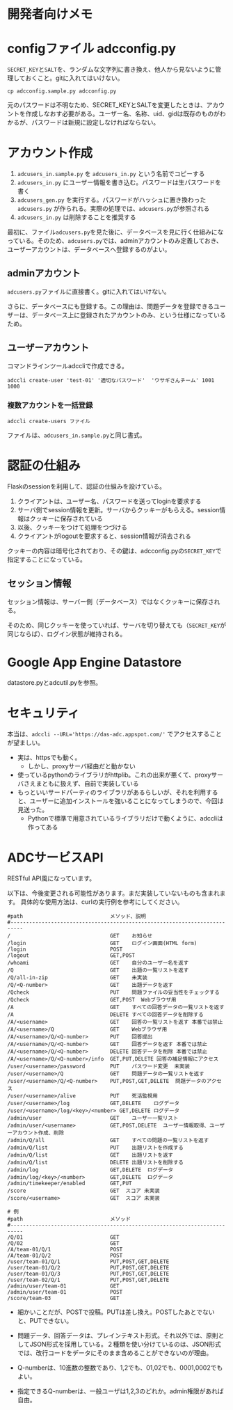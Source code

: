 # 開発者向けメモ

# configファイル adcconfig.py

`SECRET_KEY`と`SALT`を、ランダムな文字列に書き換え、他人から見ないように管理しておくこと。gitに入れてはいけない。

    cp adcconfig.sample.py adcconfig.py

元のパスワードは不明なため、SECRET_KEYとSALTを変更したときは、アカウントを作成しなおす必要がある。ユーザー名、名称、uid、gidは既存のものがわかるが、パスワードは新規に設定しなければならない。


# アカウント作成

1. `adcusers_in.sample.py` を `adcusers_in.py` という名前でコピーする
2. `adcusers_in.py` にユーザー情報を書き込む。パスワードは生パスワードを書く
3. `adcusers_gen.py` を実行する。パスワードがハッシュに置き換わった `adcusers.py` が作られる。実際の処理では、`adcusers.py`が参照される
4. `adcusers_in.py` は削除することを推奨する

最初に、ファイル`adcusers.py`を見た後に、データベースを見に行く仕組みになっている。そのため、`adcusers.py`では、adminアカウントのみ定義しておき、ユーザーアカウントは、データベースへ登録するのがよい。

## adminアカウント

`adcusers.py`ファイルに直接書く。gitに入れてはいけない。

さらに、データベースにも登録する。この理由は、問題データを登録できるユーザーは、データベース上に登録されたアカウントのみ、という仕様になっているため。


## ユーザーアカウント

コマンドラインツールadccliで作成できる。

    adccli create-user 'test-01' '適切なパスワード'  'ウサギさんチーム' 1001 1000

### 複数アカウントを一括登録

    adccli create-users ファイル

ファイルは、`adcusers_in.sample.py`と同じ書式。


# 認証の仕組み

Flaskのsessionを利用して、認証の仕組みを設けている。

1. クライアントは、ユーザー名、パスワードを送ってloginを要求する
2. サーバ側でsession情報を更新。サーバからクッキーがもらえる。session情報はクッキーに保存されている
3. 以後、クッキーをつけて処理をつづける
4. クライアントがlogoutを要求すると、session情報が消去される

クッキーの内容は暗号化されており、その鍵は、adcconfig.pyの`SECRET_KEY`で指定することになっている。

## セッション情報

セッション情報は、サーバー側（データベース）ではなくクッキーに保存される。

そのため、同じクッキーを使っていれば、サーバを切り替えても（`SECRET_KEY`が同じならば）、ログイン状態が維持される。


# Google App Engine Datastore

datastore.pyとadcutil.pyを参照。

# セキュリティ

本当は、`adccli --URL='https://das-adc.appspot.com/'` でアクセスすることが望ましい。
- 実は、httpsでも動く。
  - しかし、proxyサーバ経由だと動かない
- 使っているpythonのライブラリがhttplib。これの出来が悪くて、proxyサーバさえまともに扱えず、自前で実装している
- もっといいサードパーティのライブラリがあるらしいが、それを利用すると、ユーザーに追加インストールを強いることになってしまうので、今回は見送った。
  - Pythonで標準で用意されているライブラリだけで動くように、adccliは作ってある


# ADCサービスAPI

RESTful API風になっています。

以下は、今後変更される可能性があります。まだ実装していないものも含まれます。
具体的な使用方法は、curlの実行例を参考にしてください。

    #path                            メソッド、説明
    #--------------------------------------------------------------------------
    /                                GET    お知らせ
    /login                           GET    ログイン画面(HTML form)
    /login                           POST
    /logout                          GET,POST
    /whoami                          GET    自分のユーザー名を返す
    /Q                               GET    出題の一覧リストを返す
    /Q/all-in-zip                    GET    未実装
    /Q/<Q-number>                    GET    出題データを返す
	/Qcheck                          PUT    問題ファイルの妥当性をチェックする
	/Qcheck                          GET,POST  Webブラウザ用
    /A                               GET    すべての回答データの一覧リストを返す
    /A                               DELETE すべての回答データを削除する
    /A/<username>                    GET    回答の一覧リストを返す 本番では禁止
    /A/<username>/Q                  GET    Webブラウザ用
    /A/<username>/Q/<Q-number>       PUT    回答提出
    /A/<username>/Q/<Q-number>       GET    回答データを返す 本番では禁止
    /A/<username>/Q/<Q-number>       DELETE 回答データを削除 本番では禁止
    /A/<username>/Q/<Q-number>/info  GET,PUT,DELETE 回答の補足情報にアクセス
    /user/<username>/password        PUT    パスワード変更  未実装
    /user/<username>/Q               GET    問題データの一覧リストを返す
    /user/<username>/Q/<Q-number>    PUT,POST,GET,DELETE  問題データのアクセス
    /user/<username>/alive           PUT    死活監視用
    /user/<username>/log             GET,DELETE    ログデータ
    /user/<username>/log/<key>/<number> GET,DELETE ログデータ
    /admin/user                      GET    ユーザー一覧リスト
    /admin/user/<username>           GET,POST,DELETE  ユーザー情報取得、ユーザーアカウント作成、削除
    /admin/Q/all                     GET    すべての問題の一覧リストを返す
    /admin/Q/list                    PUT    出題リストを作成する
    /admin/Q/list                    GET    出題リストを返す
    /admin/Q/list                    DELETE 出題リストを削除する
    /admin/log                       GET,DELETE  ログデータ
    /admin/log/<key>/<number>        GET,DELETE  ログデータ
    /admin/timekeeper/enabled        GET,PUT
    /score                           GET  スコア 未実装
    /score/<username>                GET  スコア 未実装

    # 例
    #path                            メソッド
    #--------------------------------------------------------------------------
    /Q/01                            GET
    /Q/02                            GET
    /A/team-01/Q/1                   POST
    /A/team-01/Q/2                   POST
    /user/team-01/Q/1                PUT,POST,GET,DELETE
    /user/team-01/Q/2                PUT,POST,GET,DELETE
    /user/team-01/Q/3                PUT,POST,GET,DELETE
    /user/team-02/Q/1                PUT,POST,GET,DELETE
    /admin/user/team-01              GET
    /admin/user/team-01              POST
    /score/team-03                   GET

- 細かいことだが、POSTで投稿。PUTは差し換え。POSTしたあとでないと、PUTできない。

- 問題データ、回答データは、プレインテキスト形式。それ以外では、原則としてJSON形式を採用している。２種類を使い分けているのは、JSON形式では、改行コードをデータにそのまま含めることができないのが理由。
- Q-numberは、10進数の整数であり、1,2でも、01,02でも、0001,0002でもよい。
- 指定できるQ-numberは、一般ユーザは1,2,3のどれか。admin権限があれば自由。
